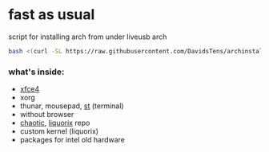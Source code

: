 # fast as usual
script for installing arch from under liveusb arch
```bash
bash <(curl -SL https://raw.githubusercontent.com/DavidsTens/archinstall/refs/heads/main/installarch.sh)
```
### what's inside:
 - [xfce4](https://www.xfce.org)
 - xorg
 - thunar, mousepad, [st](https://st.suckless.org) (terminal)
 - without browser
 - [chaotic](https://aur.chaotic.cx), [liquorix](https://liquorix.net) repo
 - custom kernel (liquorix)
 - packages for intel old hardware
